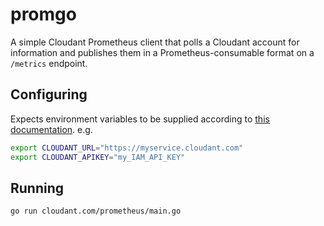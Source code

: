 # promgo

A simple Cloudant Prometheus client that polls a Cloudant account for information
and publishes them in a Prometheus-consumable format on a `/metrics` endpoint.

## Configuring

Expects environment variables to be supplied according to [this documentation](https://cloud.ibm.com/apidocs/cloudant?code=go#authentication-with-external-configuration). e.g.

```sh
export CLOUDANT_URL="https://myservice.cloudant.com"
export CLOUDANT_APIKEY="my_IAM_API_KEY"
```

## Running

```sh
go run cloudant.com/prometheus/main.go 
```